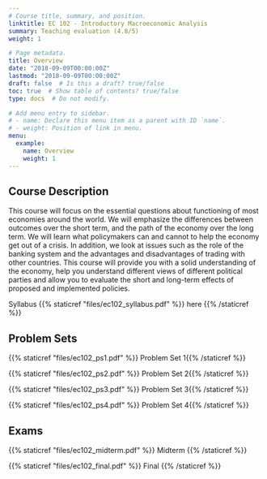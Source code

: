 ```yaml
---
# Course title, summary, and position.
linktitle: EC 102 - Introductory Macroeconomic Analysis
summary: Teaching evaluation (4.8/5)
weight: 1

# Page metadata.
title: Overview
date: "2018-09-09T00:00:00Z"
lastmod: "2018-09-09T00:00:00Z"
draft: false  # Is this a draft? true/false
toc: true  # Show table of contents? true/false
type: docs  # Do not modify.

# Add menu entry to sidebar.
# - name: Declare this menu item as a parent with ID `name`.
# - weight: Position of link in menu.
menu:
  example:
    name: Overview
    weight: 1
---
```


## Course Description

This course will focus on the essential questions about functioning of most economies around the world. We will emphasize the differences between outcomes over the short term, and the path of the economy over the long term. We will learn what policymakers can and cannot to help the economy get out of a crisis. In addition, we look at issues such as the role of the banking system and the advantages and disadvantages of trading with other countries. This course will provide you with a solid understanding of the economy, help you understand different views of different political parties and allow you to evaluate the short and long-term effects of proposed and implemented policies.

Syllabus {{% staticref "files/ec102_syllabus.pdf" %}} here {{% /staticref %}}

## Problem Sets

{{% staticref "files/ec102_ps1.pdf" %}} Problem Set 1{{% /staticref %}}

{{% staticref "files/ec102_ps2.pdf" %}} Problem Set 2{{% /staticref %}}

{{% staticref "files/ec102_ps3.pdf" %}} Problem Set 3{{% /staticref %}}

{{% staticref "files/ec102_ps4.pdf" %}} Problem Set 4{{% /staticref %}}

## Exams

{{% staticref "files/ec102_midterm.pdf" %}} Midterm {{% /staticref %}}

{{% staticref "files/ec102_final.pdf" %}} Final {{% /staticref %}}
